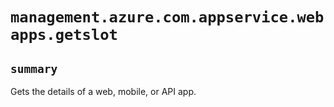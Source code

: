 # `management.azure.com.appservice.webapps.getslot`

## `summary`
Gets the details of a web, mobile, or API app.


